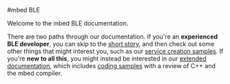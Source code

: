 #mbed BLE

Welcome to the mbed BLE documentation.

There are two paths through our documentation. If you're an **experienced BLE developer**, you can skip to the [short story](/GettingStarted/DevIntro/), and then check out some other things that might interest you, such as our [service creation samples](/AdvSamples/Overview/). If you're **new to all this**, you might instead be interested in our [extended documentation](/GettingStarted/DesignersIntro/), which includes [coding samples](/GettingStarted/IntroSamples/) with a review of C++ and the mbed compiler.